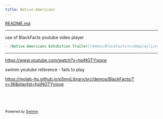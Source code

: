 ```yaml
---
title: Native Americans
---
```


<SwmPath>[README.md](/README.md)</SwmPath>

<SwmSnippet path="/src/README.md" line="17">

---

use of BlackFacts youtube video player&nbsp;

```markdown
- [Native Americans Exhibition Trailer](demos/BlackFacts?v=36&playlist=hpjNGTYvpxw)
```

---

</SwmSnippet>

<https://www.youtube.com/watch?v=hpjNGTYvpxw>

swimm youtube reference - fails to play

<https://molab-itp.github.io/p5moLibrary/src/demos/BlackFacts/?v=36&playlist=hpjNGTYvpxw>

&nbsp;

&nbsp;

<SwmMeta version="3.0.0" repo-id="Z2l0aHViJTNBJTNBcDVtb0xpYnJhcnklM0ElM0Ftb2xhYi1pdHA=" repo-name="p5moLibrary"><sup>Powered by [Swimm](https://app.swimm.io/)</sup></SwmMeta>
